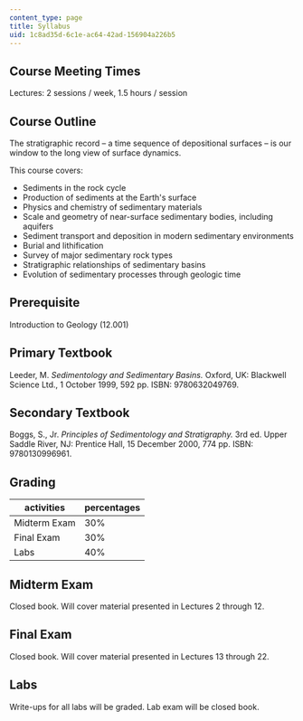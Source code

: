 ```yaml
---
content_type: page
title: Syllabus
uid: 1c8ad35d-6c1e-ac64-42ad-156904a226b5
---
```


Course Meeting Times
--------------------

Lectures: 2 sessions / week, 1.5 hours / session

Course Outline
--------------

The stratigraphic record – a time sequence of depositional surfaces – is our window to the long view of surface dynamics.

This course covers:

*   Sediments in the rock cycle
*   Production of sediments at the Earth's surface
*   Physics and chemistry of sedimentary materials
*   Scale and geometry of near-surface sedimentary bodies, including aquifers
*   Sediment transport and deposition in modern sedimentary environments
*   Burial and lithification
*   Survey of major sedimentary rock types
*   Stratigraphic relationships of sedimentary basins
*   Evolution of sedimentary processes through geologic time

Prerequisite
------------

Introduction to Geology (12.001)

Primary Textbook
----------------

Leeder, M. _Sedimentology and Sedimentary Basins._ Oxford, UK: Blackwell Science Ltd., 1 October 1999, 592 pp. ISBN: 9780632049769.

Secondary Textbook
------------------

Boggs, S., Jr. _Principles of Sedimentology and Stratigraphy._ 3rd ed. Upper Saddle River, NJ: Prentice Hall, 15 December 2000, 774 pp. ISBN: 9780130996961.

Grading
-------

| activities | percentages |
| --- | --- |
| Midterm Exam | 30% |
| Final Exam | 30% |
| Labs | 40% 

Midterm Exam
------------

Closed book. Will cover material presented in Lectures 2 through 12.

Final Exam
----------

Closed book. Will cover material presented in Lectures 13 through 22.

Labs
----

Write-ups for all labs will be graded. Lab exam will be closed book.